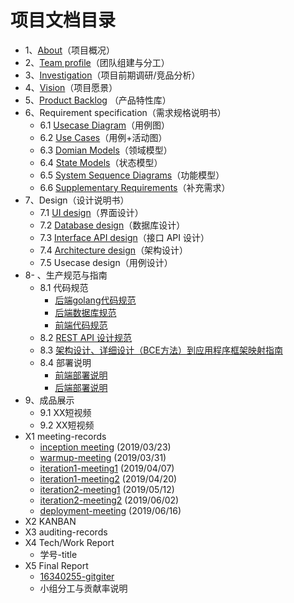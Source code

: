 # 项目文档目录
- 1、[About](about.md)（项目概况）
- 2、[Team profile](team-profile.md)（团队组建与分工）
- 3、[Investigation](产品调研文档_v1.0.md)（项目前期调研/竞品分析）
- 4、[Vision](vision.md)（项目愿景）
- 5、[Product Backlog](product_backlog.md) （产品特性库）
- 6、Requirement specification（需求规格说明书）
    - 6.1 [Usecase Diagram](use-case/README.md##用例图)（用例图）
    - 6.2 [Use Cases](use-case/README.md##用例)（用例+活动图）
    - 6.3 [Domian Models](domain-model/README.md)（领域模型）
    - 6.4 [State Models](state-models/README.md)（状态模型）
    - 6.5 [System Sequence Diagrams](SSD/README.md)（功能模型）
    - 6.6 [Supplementary Requirements](supplementary_requirements.md)（补充需求）
- 7、Design（设计说明书）
    - 7.1 [UI design](https://org.modao.cc/app/f0ebac717798611817ec540d3532bab4#screen=sB92589E8A31557559884765)（界面设计）
    - 7.2 [Database design](imgs/db_design.png)（数据库设计）
    - 7.3 [Interface API design](api/README.md)（接口 API 设计）
    - 7.4 [Architecture design](SAD/SAD.md)（架构设计）
    - 7.5 Usecase design（用例设计）
- 8- 、生产规范与指南
    - 8.1 代码规范
      - [后端golang代码规范](后端代码规范.md#go语言编写规范)
      - [后端数据库规范](后端代码规范.md#数据库规范)
      - [前端代码规范](前端代码规范.md)
    - 8.2 [REST API 设计规范](后端代码规范.md#接口规范)
    - 8.3 [架构设计、详细设计（BCE方法）到应用程序框架映射指南](BCE.md)
    - 8.4 部署说明
      - [前端部署说明](https://github.com/swsad-dalaotelephone/miniProgram/blob/master/README.md)
      - [后端部署说明](https://github.com/swsad-dalaotelephone/Server/blob/master/README.md)
- 9、成品展示
    - 9.1 XX短视频
    - 9.2 XX短视频
- X1 meeting-records
    - [inception meeting](./meeting-record/inception-meeting) (2019/03/23)
    - [warmup-meeting](./meeting-record/warmup-meeting) (2019/03/31)
    - [iteration1-meeting1](./meeting-record/iteration1-meeting1) (2019/04/07)
    - [iteration1-meeting2](./meeting-record/iteration1-meeting2) (2019/04/20)
    - [iteration2-meeting1](./meeting-record/iteration2-meeting1) (2019/05/12)
    - [iteration2-meeting2](./meeting-record/iteration2-meeting2) (2019/06/02)
    - [deployment-meeting](./meeting-record/deployment-meeting) (2019/06/16)
- X2 KANBAN
- X3 auditing-records
- X4 Tech/Work Report
    - 学号-title
- X5 Final Report
    - [16340255-gitgiter](16340255-gitgiter.md)
    - 小组分工与贡献率说明